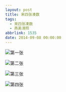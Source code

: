 ```yaml
---
layout: post
title: 来四张凑数
tags:
  - 来四张凑数
  - 燕美清照
abbrlink: 1535
date: 2014-09-08 00:00:00
---
```


<!-- build time:Sat Jun 23 2018 12:05:16 GMT+0800 (中国标准时间) -->

![第一张](http://ww1.sinaimg.cn/large/4eed32f2jw1ek55u16bgnj21kw0w07o0.jpg "第一张")

![第二张](http://ww2.sinaimg.cn/large/4eed32f2jw1ek55u5tl9rj21kw0w0k38.jpg "第二张")

![第三张](http://ww3.sinaimg.cn/large/4eed32f2jw1ek55uc9xdaj21kw0w04gf.jpg "第三张")

![第四张](http://ww1.sinaimg.cn/large/4eed32f2jw1ek55uf8tz0j21kw0w0wl5.jpg "第四张")
<!-- rebuild by neat -->